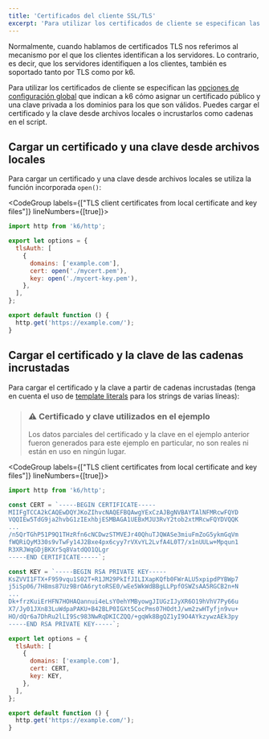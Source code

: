```yaml
---
title: 'Certificados del cliente SSL/TLS'
excerpt: 'Para utilizar los certificados de cliente se especifican las opciones de configuración global que indican a k6 cómo asignar un certificado público y una clave privada a los dominios para los que son válidos.'
---
```


Normalmente, cuando hablamos de certificados TLS nos referimos al mecanismo por el que los clientes identifican a los servidores. Lo contrario, es decir, que los servidores identifiquen a los clientes, también es soportado tanto por TLS como por k6.

Para utilizar los certificados de cliente se especifican las [opciones de configuración global](/es/usando-k6/opciones/) que indican a k6 cómo asignar un certificado público y una clave privada a los dominios para los que son válidos. Puedes cargar el certificado y la clave desde archivos locales o incrustarlos como cadenas en el script.

## Cargar un certificado y una clave desde archivos locales

Para cargar un certificado y una clave desde archivos locales se utiliza la función incorporada `open()`:

<CodeGroup labels={["TLS client certificates from local certificate and key files"]} lineNumbers={[true]}>

```javascript
import http from 'k6/http';

export let options = {
  tlsAuth: [
    {
      domains: ['example.com'],
      cert: open('./mycert.pem'),
      key: open('./mycert-key.pem'),
    },
  ],
};

export default function () {
  http.get('https://example.com/');
}
```

</CodeGroup>

## Cargar el certificado y la clave de las cadenas incrustadas

Para cargar el certificado y la clave a partir de cadenas incrustadas (tenga en cuenta el uso de [template literals](https://developer.mozilla.org/en-US/Web/JavaScript/Reference/Template_literals) para los strings de varias líneas):

> ### ⚠️ Certificado y clave utilizados en el ejemplo
>
> Los datos parciales del certificado y la clave en el ejemplo anterior fueron generados para este ejemplo en particular, no son reales ni están en uso en ningún lugar.

<CodeGroup labels={["TLS client certificates from local certificate and key files"]} lineNumbers={[true]}>

```javascript
import http from 'k6/http';

const CERT = `-----BEGIN CERTIFICATE-----
MIIFgTCCA2kCAQEwDQYJKoZIhvcNAQEFBQAwgYExCzAJBgNVBAYTAlNFMRcwFQYD
VQQIEw5TdG9ja2hvbG1zIExhbjESMBAGA1UEBxMJU3RvY2tob2xtMRcwFQYDVQQK
...
/n5QrTGhP51P9Q1THzRfn6cNCDwzSTMVEJr40QhuTJQWASe3miuFmZoG5ykmGqVm
fWQRiQyM330s9vTwFy14J2Bxe4px6cyy7rVXvYL2LvfA4L0T7/x1nUULw+Mpqun1
R3XRJWqGDjBKXr5q8VatdQO1QLgr
-----END CERTIFICATE-----`;

const KEY = `-----BEGIN RSA PRIVATE KEY-----
KsZVVI1FTX+F959vqu1S02T+R1JM29PkIfJILIXapKQfb0FWrALU5xpipdPYBWp7
j5iSp06/7H8ms87Uz9BrOA6rytoRSE0/wEe5WkWdBBgLLPpfOSWZsAA5RGCB2n+N
...
Dk+frzKuiErHFN7HOHAQannui4eLsY0ehYMByowgJIUGzIJyXR6O19hVhV7Py66u
X7/Jy01JXn83LuWdpaPAKU+B42BLP0IGXt5CocPms07HOdtJ/wm2zwHTyfjn9vu+
HO/dQr6a7DhRu2lLI9Sc983NwRqDKICZQQ/+gqWk8BgQZ1yI9O4AYkzywzAEk3py
-----END RSA PRIVATE KEY-----`;

export let options = {
  tlsAuth: [
    {
      domains: ['example.com'],
      cert: CERT,
      key: KEY,
    },
  ],
};

export default function () {
  http.get('https://example.com/');
}
```

</CodeGroup>
